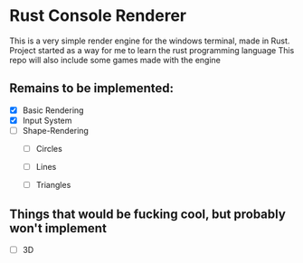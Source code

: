 # Rust Console Renderer
This is a very simple render engine for the windows terminal, made in Rust.
Project started as a way for me to learn the rust programming language
This repo will also include some games made with the engine

## Remains to be implemented:
- [x] Basic Rendering
- [x] Input System
- [ ] Shape-Rendering
    - [ ] Circles
    - [ ] Lines
    - [ ] Triangles



## Things that would be fucking cool, but probably won't implement
- [ ] 3D
